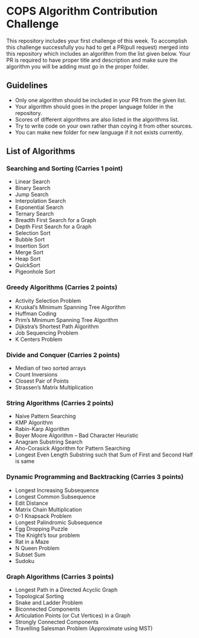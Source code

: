 # COPS Algorithm Contribution Challenge

This repository includes your first challenge of this week. To accomplish this
challenge successfully you had to get a PR(pull request) merged into this
repository which includes an algorithm from the list given below. Your PR
is required to have proper title and description and make sure the algorithm you
will be adding must go in the proper folder.

## Guidelines

- Only one algorithm should be included in your PR from the given list.
- Your algorithm should goes in the proper language folder in the repository.
- Scores of different algorithms are also listed in the algorithms list.
- Try to write code on your own rather than coying it from other sources.
- You can make new folder for new language if it not exists currently.

## List of Algorithms

### Searching and Sorting (Carries 1 point)

- Linear Search
- Binary Search
- Jump Search
- Interpolation Search
- Exponential Search
- Ternary Search
- Breadth First Search for a Graph
- Depth First Search for a Graph
- Selection Sort
- Bubble Sort
- Insertion Sort
- Merge Sort
- Heap Sort
- QuickSort
- Pigeonhole Sort

### Greedy Algorithms (Carries 2 points)

- Activity Selection Problem
- Kruskal’s Minimum Spanning Tree Algorithm
- Huffman Coding
- Prim’s Minimum Spanning Tree Algorithm
- Dijkstra’s Shortest Path Algorithm
- Job Sequencing Problem
- K Centers Problem

### Divide and Conquer (Carries 2 points)

- Median of two sorted arrays
- Count Inversions
- Closest Pair of Points
- Strassen’s Matrix Multiplication

### String Algorithms (Carries 2 points)

- Naive Pattern Searching
- KMP Algorithm
- Rabin-Karp Algorithm
- Boyer Moore Algorithm – Bad Character Heuristic
- Anagram Substring Search
- Aho-Corasick Algorithm for Pattern Searching
- Longest Even Length Substring such that Sum of First and Second Half is same

### Dynamic Programming and Backtracking (Carries 3 points)

- Longest Increasing Subsequence
- Longest Common Subsequence
- Edit Distance
- Matrix Chain Multiplication
- 0-1 Knapsack Problem
- Longest Palindromic Subsequence
- Egg Dropping Puzzle
- The Knight’s tour problem
- Rat in a Maze
- N Queen Problem
- Subset Sum
- Sudoku

### Graph Algorithms (Carries 3 points)

- Longest Path in a Directed Acyclic Graph
- Topological Sorting
- Snake and Ladder Problem
- Biconnected Components
- Articulation Points (or Cut Vertices) in a Graph
- Strongly Connected Components
- Travelling Salesman Problem (Approximate using MST)
